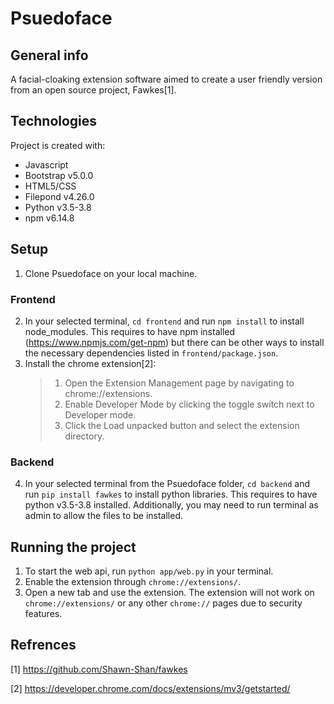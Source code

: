 # Psuedoface

## General info
A facial-cloaking extension software aimed to create a user friendly version from an open source project, Fawkes[1].
	
## Technologies
Project is created with:
* Javascript
* Bootstrap v5.0.0
* HTML5/CSS
* Filepond v4.26.0
* Python v3.5-3.8
* npm v6.14.8
	
## Setup
1. Clone Psuedoface on your local machine.
### Frontend
2. In your selected terminal, `cd frontend` and run `npm install` to install node_modules. This requires to have npm installed (https://www.npmjs.com/get-npm) but there can be other ways to install the necessary dependencies listed in `frontend/package.json`.
3. Install the chrome extension[2]:
	> 1. Open the Extension Management page by navigating to chrome://extensions.
	> 2. Enable Developer Mode by clicking the toggle switch next to Developer mode.
	> 3. Click the Load unpacked button and select the extension directory.
### Backend
4. In your selected terminal from the Psuedoface folder, `cd backend` and run `pip install fawkes` to install python libraries. This requires to have python v3.5-3.8 installed. Additionally, you may need to run terminal as admin to allow the files to be installed.

## Running the project
1. To start the web api, run `python app/web.py` in your terminal.
2. Enable the extension through `chrome://extensions/`.
3. Open a new tab and use the extension. The extension will not work on `chrome://extensions/` or any other `chrome://` pages due to security features.

## Refrences
[1] https://github.com/Shawn-Shan/fawkes

[2] https://developer.chrome.com/docs/extensions/mv3/getstarted/
